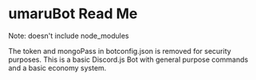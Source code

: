 # umaruBot Read Me

Note: doesn't include node_modules

The token and mongoPass in botconfig.json is removed for security purposes. This is a basic Discord.js Bot with general purpose commands and a basic economy system.
